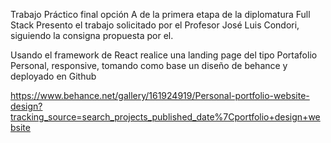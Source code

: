 Trabajo Práctico final opción A de la primera etapa de la diplomatura Full Stack
Presento el trabajo solicitado por el Profesor José Luis Condori, siguiendo la consigna propuesta por el.

Usando el framework de React realice una landing page del tipo Portafolio Personal, responsive,  tomando como base un diseño de behance  y deployado en Github



https://www.behance.net/gallery/161924919/Personal-portfolio-website-design?tracking_source=search_projects_published_date%7Cportfolio+design+website


